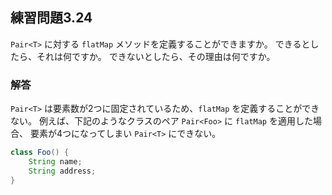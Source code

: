 ## 練習問題3.24

`Pair<T>` に対する `flatMap` メソッドを定義することができますか。
できるとしたら、それは何ですか。
できないとしたら、その理由は何ですか。

### 解答

`Pair<T>` は要素数が2つに固定されているため、`flatMap` を定義することができない。
例えば、下記のようなクラスのペア `Pair<Foo>` に `flatMap` を適用した場合、
要素が4つになってしまい `Pair<T>` にできない。

```java
class Foo() {
    String name;
    String address;
}
``` 

